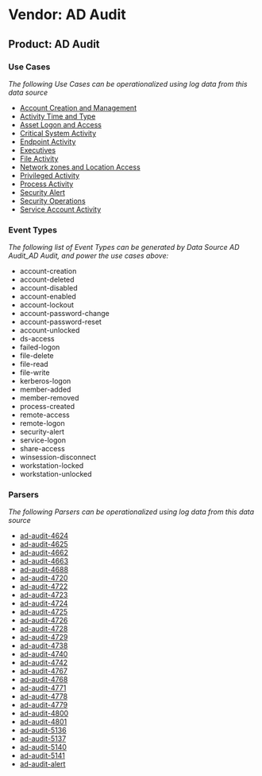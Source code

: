 Vendor: AD Audit
================
Product: AD Audit
-----------------

### Use Cases

_The following Use Cases can be operationalized using log data from this data source_

* [Account Creation and Management](usecase_account_creation_and_management.md)
* [Activity Time  and Type](usecase_activity_time__and_type.md)
* [Asset Logon and Access](usecase_asset_logon_and_access.md)
* [Critical System Activity](usecase_critical_system_activity.md)
* [Endpoint Activity](usecase_endpoint_activity.md)
* [Executives](usecase_executives.md)
* [File Activity](usecase_file_activity.md)
* [Network zones and Location Access](usecase_network_zones_and_location_access.md)
* [Privileged Activity](usecase_privileged_activity.md)
* [Process Activity](usecase_process_activity.md)
* [Security Alert](usecase_security_alert.md)
* [Security Operations](usecase_security_operations.md)
* [Service Account Activity](usecase_service_account_activity.md)


### Event Types

_The following list of Event Types can be generated by Data Source AD Audit_AD Audit, and power the use cases above:_

- account-creation
- account-deleted
- account-disabled
- account-enabled
- account-lockout
- account-password-change
- account-password-reset
- account-unlocked
- ds-access
- failed-logon
- file-delete
- file-read
- file-write
- kerberos-logon
- member-added
- member-removed
- process-created
- remote-access
- remote-logon
- security-alert
- service-logon
- share-access
- winsession-disconnect
- workstation-locked
- workstation-unlocked


### Parsers

_The following Parsers can be operationalized using log data from this data source_

* [ad-audit-4624](parserContent_ad-audit-4624.md)
* [ad-audit-4625](parserContent_ad-audit-4625.md)
* [ad-audit-4662](parserContent_ad-audit-4662.md)
* [ad-audit-4663](parserContent_ad-audit-4663.md)
* [ad-audit-4688](parserContent_ad-audit-4688.md)
* [ad-audit-4720](parserContent_ad-audit-4720.md)
* [ad-audit-4722](parserContent_ad-audit-4722.md)
* [ad-audit-4723](parserContent_ad-audit-4723.md)
* [ad-audit-4724](parserContent_ad-audit-4724.md)
* [ad-audit-4725](parserContent_ad-audit-4725.md)
* [ad-audit-4726](parserContent_ad-audit-4726.md)
* [ad-audit-4728](parserContent_ad-audit-4728.md)
* [ad-audit-4729](parserContent_ad-audit-4729.md)
* [ad-audit-4738](parserContent_ad-audit-4738.md)
* [ad-audit-4740](parserContent_ad-audit-4740.md)
* [ad-audit-4742](parserContent_ad-audit-4742.md)
* [ad-audit-4767](parserContent_ad-audit-4767.md)
* [ad-audit-4768](parserContent_ad-audit-4768.md)
* [ad-audit-4771](parserContent_ad-audit-4771.md)
* [ad-audit-4778](parserContent_ad-audit-4778.md)
* [ad-audit-4779](parserContent_ad-audit-4779.md)
* [ad-audit-4800](parserContent_ad-audit-4800.md)
* [ad-audit-4801](parserContent_ad-audit-4801.md)
* [ad-audit-5136](parserContent_ad-audit-5136.md)
* [ad-audit-5137](parserContent_ad-audit-5137.md)
* [ad-audit-5140](parserContent_ad-audit-5140.md)
* [ad-audit-5141](parserContent_ad-audit-5141.md)
* [ad-audit-alert](parserContent_ad-audit-alert.md)
